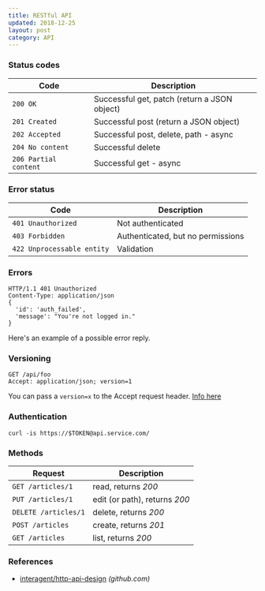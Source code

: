 ```yaml
---
title: RESTful API
updated: 2018-12-25
layout: post
category: API
---
```


### Status codes

| Code                  | Description                                  |
| --------------------- | -------------------------------------------- |
| `200 OK`              | Successful get, patch (return a JSON object) |
| `201 Created`         | Successful post (return a JSON object)       |
| `202 Accepted`        | Successful post, delete, path - async        |
| `204 No content`      | Successful delete                            |
| `206 Partial content` | Successful get - async                       |

### Error status

| Code                       | Description                       |
| -------------------------- | --------------------------------- |
| `401 Unauthorized`         | Not authenticated                 |
| `403 Forbidden`            | Authenticated, but no permissions |
| `422 Unprocessable entity` | Validation                        |

### Errors

```
HTTP/1.1 401 Unauthorized
Content-Type: application/json
{
  'id': 'auth_failed',
  'message': "You're not logged in."
}
```

Here's an example of a possible error reply.

### Versioning

```
GET /api/foo
Accept: application/json; version=1
```

You can pass a `version=x` to the Accept request header. [Info here](https://github.com/interagent/http-api-design#version-with-accepts-header)

### Authentication

```
curl -is https://$TOKEN@api.service.com/
```

### Methods

| Request              | Description                   |
| -------------------- | ----------------------------- |
| `GET /articles/1`    | read, returns _200_           |
| `PUT /articles/1`    | edit (or path), returns _200_ |
| `DELETE /articles/1` | delete, returns _200_         |
| `POST /articles`     | create, returns _201_         |
| `GET /articles`      | list, returns _200_           |

### References

* [interagent/http-api-design](https://github.com/interagent/http-api-design) _(github.com)_
